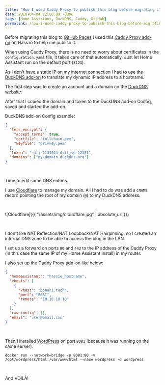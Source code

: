 ```yaml
---
title: "How I used Caddy Proxy to publish this blog before migrating it to GitHub Pages"
date: 2018-04-04 12:00:00 -0300
tags: [Home Assistant, DuckDNS, Caddy, GitHub]
permalink: /how-i-used-caddy-proxy-to-publish-this-blog-before-migrating-it-to-github-pages/
---
```

<!-- markdownlint-disable html -->
Before migrating this blog to [GitHub Pages](https://pages.github.com) I used this [Caddy Proxy add-on](https://github.com/bestlibre/hassio-addons/tree/master/caddy_proxy) on Hass.io to help me publish it.

When using Caddy Proxy, there is no need to worry about certificates in the `configuration.yaml` file, it takes care of that automatically. Just let Home Assistant run on the default port \(`8123`\).

As I don't have a static IP on my internet connection I had to use the [DuckDNS add-on](https://www.home-assistant.io/addons/duckdns/) to translate my dynamic IP address to a hostname.

The first step was to create an account and a domain on the [DuckDNS website](https://www.duckdns.org).

After that I copied the domain and token to the DuckDNS add-on Config, saved and started the add-on.

DuckDNS add-on Config example:  

```json
{
  "lets_encrypt": {
    "accept_terms": true,
    "certfile": "fullchain.pem",
    "keyfile": "privkey.pem"
  },
  "token": "sdfj-2131023-dslfjsd-12321",
  "domains": ["my-domain.duckdns.org"]
}
```

<br />

Time to edit some DNS entries.  

I use [Cloudflare](https://www.cloudflare.com) to manage my domain. All I had to do was add a `CNAME` record pointing the root of my domain \(`@`\) to my DuckDNS address.

<br />

![Cloudflare]({{ "/assets/img/cloudflare.jpg" | absolute_url }})

<br />

I don't like NAT Reflection/NAT Loopback/NAT Hairpinning, so I created an internal DNS zone to be able to access the blog in the LAN.

I set up a forward on ports `80` and `443` to the IP address of the Caddy Proxy \(in this case the same IP of my Home Assistant install\) in my router.

I also set up the Caddy Proxy add-on like below:  

```json
{
  "homeassistant": "hassio_hostname",
  "vhosts": [
    {
      "vhost": "bonani.tech",
      "port": "8081",
      "remote": "10.10.10.10"
    }
  ],
  "raw_config": [],
  "email": "user@email.com"
}
```

<br />

Then I installed [WordPress](https://hub.docker.com/_/wordpress/) on port `8081` \(because it was running on the same server\).

```shell
docker run --network=bridge -p 8081:80 -v /opt/wordpress/html:/var/www/html --name wordpress -d wordpress
```

<br />

And VOILÀ!
